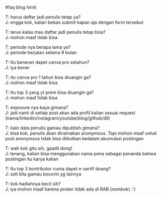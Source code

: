 #faq blog himti

T: harus daftar jadi penulis tetap ya?\
J: engga kok, kalian bebas submit kapan aja dengan form tersebut

T: terus kalau mau daftar jadi penulis tetap bisa?\
J: mohon maaf tidak bisa

T: periode nya berapa lama ya?\
J: periode berjalan selama 9 bulan

T: Itu beneran dapet canva pro setahun?\
J: iya bener

T: itu canva pro 1 tahun bisa diuangin ga?\
J: mohon maaf tidak bisa

T: Itu top 3 yang yt prem bisa diuangin ga?\
J: mohon maaf tidak bisa

T: exposure nya kaya gimana?\
J: jadi nanti di setiap post akan ada profil kalian sesuai request (nama/linkedin/instagram/youtube/blog/github/dll)

T: kalo data penulis gamau dipublish gimana?\
J: bisa kok, penulis akan dinamakan anonymous. Tapi mohon maaf untuk post anonymous tidak bisa diikutkan kedalam akumulasi postingan

T: wah kok gitu sih, gaadil dong!\
J: tenang, kalian bisa menggunakan nama pena sebagai penanda bahwa postingan itu karya kalian

T: Itu top 3 kontributor cuma dapet e-sertif doang?\
J: sstt kita gamau bocorin yg lainnya

T: kok hadiahnya kecil sih?\
J: iya mohon maaf karena proker tidak ada di RAB (nombok) :')
